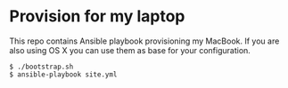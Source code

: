 # Provision for my laptop

This repo contains Ansible playbook provisioning my MacBook.
If you are also using OS X you can use them as base for your configuration.

```shell
$ ./bootstrap.sh
$ ansible-playbook site.yml
```

